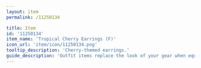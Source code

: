 ```yaml
---
layout: item
permalink: /11250134

title: Item
id: '11250134'
item_name: 'Tropical Cherry Earrings (F)'
icon_url: 'item/icon/11250134.png'
tooltip_description: 'Cherry-themed earrings.'
guide_description: 'Outfit items replace the look of your gear when equipped.'
---
```

